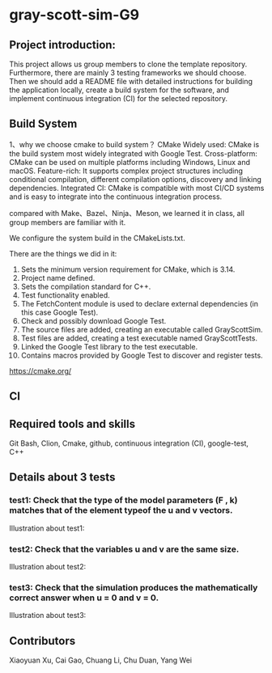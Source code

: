 # gray-scott-sim-G9

## Project introduction:
This project allows us group members to clone the template repository. Furthermore, there are mainly 3 testing frameworks we should choose. 
Then we should add a README file with detailed instructions for building the application locally, create a build system for the software, and implement continuous integration (CI) for the selected repository.


## Build System
1、why we choose cmake to build system？
CMake
Widely used: CMake is the build system most widely integrated with Google Test.
Cross-platform: CMake can be used on multiple platforms including Windows, Linux and macOS.
Feature-rich: It supports complex project structures including conditional compilation, different compilation options, discovery and linking dependencies.
Integrated CI: CMake is compatible with most CI/CD systems and is easy to integrate into the continuous integration process.

compared with Make、Bazel、Ninja、Meson, we learned it in class, all group members are familiar with it.


We configure the system build in the CMakeLists.txt.

There are the things we did in it:
1. Sets the minimum version requirement for CMake, which is 3.14. 
2. Project name defined.
3. Sets the compilation standard for C++. 
4. Test functionality enabled. 
5. The FetchContent module is used to declare external dependencies (in this case Google Test). 
6. Check and possibly download Google Test. 
7. The source files are added, creating an executable called GrayScottSim. 
8. Test files are added, creating a test executable named GrayScottTests. 
9. Linked the Google Test library to the test executable. 
10. Contains macros provided by Google Test to discover and register tests.


https://cmake.org/








## CI





## Required tools and skills
Git Bash, Clion, Cmake, github, continuous integration (CI), google-test, C++

## Details about 3 tests

### test1: Check that the type of the model parameters (F , k) matches that of the element typeof the u and v vectors.
Illustration about test1:



### test2: Check that the variables u and v are the same size.
Illustration about test2:



### test3: Check that the simulation produces the mathematically correct answer when u = 0 and v = 0.
Illustration about test3:



## Contributors
Xiaoyuan Xu, Cai Gao, Chuang Li, Chu Duan, Yang Wei
